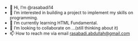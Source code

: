 - 👋 Hi, I’m @rasabadi14
- 👀 I’m interested in building a project to implement my skills on programming.
- 🌱 I’m currently learning HTML Fundamental.
- 💞️ I’m looking to collaborate on ...(still thinking about it)
- 📫 How to reach me via email rasabadi.abdullah@gmail.com

<!---
rasabadi14/rasabadi14 is a ✨ special ✨ repository because its `README.md` (this file) appears on your GitHub profile.
You can click the Preview link to take a look at your changes.
--->
